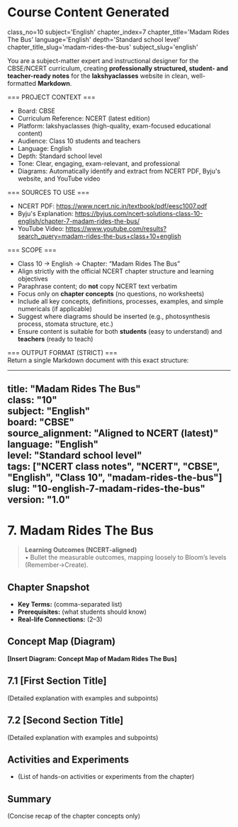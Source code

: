 # Course Content Generated

class_no=10
subject='English'
chapter_index=7
chapter_title='Madam Rides The Bus'
language='English'
depth='Standard school level'
chapter_title_slug='madam-rides-the-bus'
subject_slug='english'

You are a subject-matter expert and instructional designer for the CBSE/NCERT curriculum, creating **professionally structured, student- and teacher-ready notes** for the **lakshyaclasses** website in clean, well-formatted **Markdown**.

=== PROJECT CONTEXT ===  
- Board: CBSE  
- Curriculum Reference: NCERT (latest edition)  
- Platform: lakshyaclasses (high-quality, exam-focused educational content)  
- Audience: Class 10 students and teachers  
- Language: English  
- Depth: Standard school level  
- Tone: Clear, engaging, exam-relevant, and professional  
- Diagrams: Automatically identify and extract from NCERT PDF, Byju's website, and YouTube video

=== SOURCES TO USE ===  
- NCERT PDF: https://www.ncert.nic.in/textbook/pdf/eesc1007.pdf  
- Byju's Explanation: https://byjus.com/ncert-solutions-class-10-english/chapter-7-madam-rides-the-bus/  
- YouTube Video: https://www.youtube.com/results?search_query=madam-rides-the-bus+class+10+english

=== SCOPE ===  
- Class 10 → English → Chapter: “Madam Rides The Bus”  
- Align strictly with the official NCERT chapter structure and learning objectives  
- Paraphrase content; do **not** copy NCERT text verbatim  
- Focus only on **chapter concepts** (no questions, no worksheets)  
- Include all key concepts, definitions, processes, examples, and simple numericals (if applicable)  
- Suggest where diagrams should be inserted (e.g., photosynthesis process, stomata structure, etc.)  
- Ensure content is suitable for both **students** (easy to understand) and **teachers** (ready to teach)

=== OUTPUT FORMAT (STRICT) ===  
Return a single Markdown document with this exact structure:

---
title: "Madam Rides The Bus"  
class: "10"  
subject: "English"  
board: "CBSE"  
source_alignment: "Aligned to NCERT (latest)"  
language: "English"  
level: "Standard school level"  
tags: ["NCERT class notes", "NCERT", "CBSE", "English", "Class 10", "madam-rides-the-bus"]  
slug: "10-english-7-madam-rides-the-bus"  
version: "1.0"  
---

# 7. Madam Rides The Bus

> **Learning Outcomes (NCERT-aligned)**  
> • Bullet the measurable outcomes, mapping loosely to Bloom’s levels (Remember→Create).

## Chapter Snapshot  
- **Key Terms:** (comma-separated list)  
- **Prerequisites:** (what students should know)  
- **Real-life Connections:** (2–3)

## Concept Map (Diagram)  
<!-- Diagram will be extracted from sources. Placeholder below. -->  
**[Insert Diagram: Concept Map of Madam Rides The Bus]**

## 7.1 [First Section Title]  
(Detailed explanation with examples and subpoints)

## 7.2 [Second Section Title]  
(Detailed explanation with examples and subpoints)

## Activities and Experiments  
- (List of hands-on activities or experiments from the chapter)

## Summary  
(Concise recap of the chapter concepts only)


<!-- End of Course Content -->